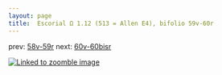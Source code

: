 ```yaml
---
layout: page
title:  Escorial Ω 1.12 (513 = Allen E4), bifolio 59v-60r
---
```


prev: [58v-59r](../58v-59r/) next: [60v-60bisr](../60v-60bisr/)



[![Linked to zoomble image](http://www.homermultitext.org/iipsrv?IIIF=/project/homer/pyramidal/deepzoom/hmt/e3bifolio/v1/E3_59v_60r.tif/full/2000,/0/default.jpg)](http://www.homermultitext.org/ict2/?urn=urn:cite2:hmt:e3bifolio.v1:E3_59v_60r)

